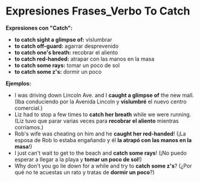 # Expresiones Frases_Verbo To Catch



**Expresiones con "Catch":**

*   **to catch sight a glimpse of:** vislumbrar
*   **to catch off-guard:** agarrar desprevenido
*   **to catch one's breath:** recobrar el aliento
*   **to catch red-handed:** atrapar con las manos en la masa
*   **to catch some rays:** tomar un poco de sol
*   **to catch some z's:** dormir un poco

**Ejemplos:**

*   I was driving down Lincoln Ave. and I **caught a glimpse of** the new mall. (Iba conduciendo por la Avenida Lincoln y **vislumbré** el nuevo centro comercial.)
*   Liz had to stop a few times to **catch her breath** while we were running. (Liz tuvo que parar varias veces para **recobrar el aliento** mientras corríamos.)
*   Rob's wife was cheating on him and he **caught her red-handed**! (¡La esposa de Rob lo estaba engañando y él **la atrapó con las manos en la masa**!)
*   I just can't wait to get to the beach and **catch some rays**! (¡No puedo esperar a llegar a la playa y **tomar un poco de sol**!)
*   Why don't you go lie down for a while and try to **catch some z's**? (¿Por qué no te acuestas un rato y tratas de **dormir un poco**?)

